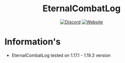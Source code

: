 <div align="center">

# EternalCombatLog

[![Discord](https://img.shields.io/discord/889460117953720351?color=%237289DA&logo=discord&logoColor=white&style=for-the-badge)](https://discord.gg/FQ7jmGBd6c)
[![Website](https://img.shields.io/badge/-website-orange?style=for-the-badge&logo=internet-explorer&logoColor=white)](https://eternalcode.pl/)

</div>

# Information's
- EternalCombatLog tested on 1.17.1 - 1.19.3 version